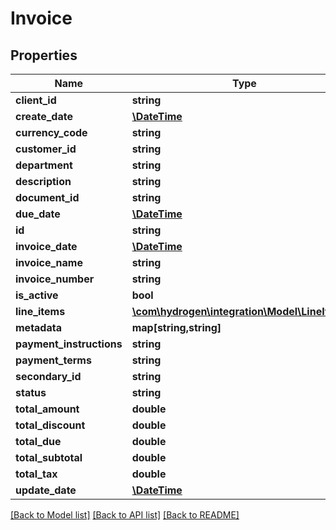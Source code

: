 # Invoice

## Properties
Name | Type | Description | Notes
------------ | ------------- | ------------- | -------------
**client_id** | **string** | client_id | [optional] 
**create_date** | [**\DateTime**](\DateTime.md) |  | [optional] 
**currency_code** | **string** | currency_code | 
**customer_id** | **string** | customer_id | 
**department** | **string** | department | [optional] 
**description** | **string** | description | [optional] 
**document_id** | **string** | document_id | [optional] 
**due_date** | [**\DateTime**](\DateTime.md) | due_date | 
**id** | **string** |  | [optional] 
**invoice_date** | [**\DateTime**](\DateTime.md) | invoice_date | 
**invoice_name** | **string** | invoice_name | [optional] 
**invoice_number** | **string** | invoice_number | 
**is_active** | **bool** | is_active | [optional] 
**line_items** | [**\com\hydrogen\integration\Model\LineItems[]**](LineItems.md) | lineItems | [optional] 
**metadata** | **map[string,string]** |  | [optional] 
**payment_instructions** | **string** | paymentInstructions | [optional] 
**payment_terms** | **string** | paymentTerms | [optional] 
**secondary_id** | **string** |  | [optional] 
**status** | **string** | status | [optional] 
**total_amount** | **double** | totalAmount | 
**total_discount** | **double** | totalDiscount | [optional] 
**total_due** | **double** | totalDue | [optional] 
**total_subtotal** | **double** | totalSubtotal | [optional] 
**total_tax** | **double** | totalTax | [optional] 
**update_date** | [**\DateTime**](\DateTime.md) |  | [optional] 

[[Back to Model list]](../README.md#documentation-for-models) [[Back to API list]](../README.md#documentation-for-api-endpoints) [[Back to README]](../README.md)


